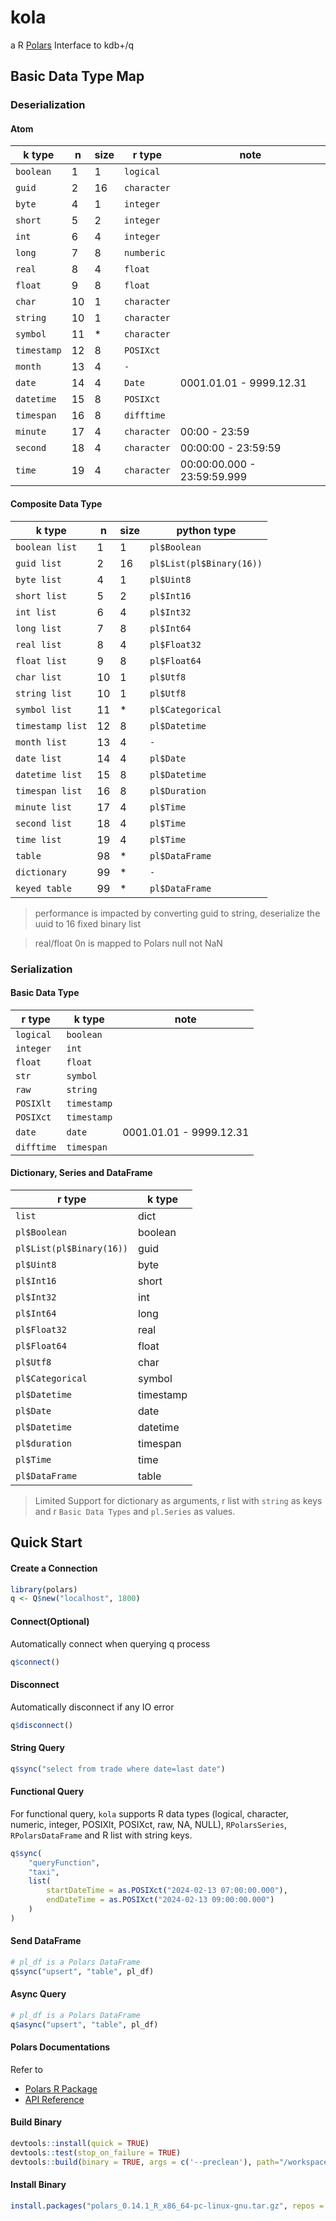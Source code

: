 # kola

a R [Polars](https://rpolars.github.io/) Interface to kdb+/q

## Basic Data Type Map

### Deserialization

#### Atom

| k type      | n   | size | r type      | note                        |
| ----------- | --- | ---- | ----------- | --------------------------- |
| `boolean`   | 1   | 1    | `logical`   |                             |
| `guid`      | 2   | 16   | `character` |                             |
| `byte`      | 4   | 1    | `integer`   |                             |
| `short`     | 5   | 2    | `integer`   |                             |
| `int`       | 6   | 4    | `integer`   |                             |
| `long`      | 7   | 8    | `numberic`  |                             |
| `real`      | 8   | 4    | `float`     |                             |
| `float`     | 9   | 8    | `float`     |                             |
| `char`      | 10  | 1    | `character` |                             |
| `string`    | 10  | 1    | `character` |                             |
| `symbol`    | 11  | \*   | `character` |                             |
| `timestamp` | 12  | 8    | `POSIXct`   |                             |
| `month`     | 13  | 4    | `-`         |                             |
| `date`      | 14  | 4    | `Date`      | 0001.01.01 - 9999.12.31     |
| `datetime`  | 15  | 8    | `POSIXct`   |                             |
| `timespan`  | 16  | 8    | `difftime`  |                             |
| `minute`    | 17  | 4    | `character` | 00:00 - 23:59               |
| `second`    | 18  | 4    | `character` | 00:00:00 - 23:59:59         |
| `time`      | 19  | 4    | `character` | 00:00:00.000 - 23:59:59.999 |

#### Composite Data Type

| k type           | n   | size | python type              |
| ---------------- | --- | ---- | ------------------------ |
| `boolean list`   | 1   | 1    | `pl$Boolean`             |
| `guid list`      | 2   | 16   | `pl$List(pl$Binary(16))` |
| `byte list`      | 4   | 1    | `pl$Uint8`               |
| `short list`     | 5   | 2    | `pl$Int16`               |
| `int list`       | 6   | 4    | `pl$Int32`               |
| `long list`      | 7   | 8    | `pl$Int64`               |
| `real list`      | 8   | 4    | `pl$Float32`             |
| `float list`     | 9   | 8    | `pl$Float64`             |
| `char list`      | 10  | 1    | `pl$Utf8`                |
| `string list`    | 10  | 1    | `pl$Utf8`                |
| `symbol list`    | 11  | \*   | `pl$Categorical`         |
| `timestamp list` | 12  | 8    | `pl$Datetime`            |
| `month list`     | 13  | 4    | `-`                      |
| `date list`      | 14  | 4    | `pl$Date`                |
| `datetime list`  | 15  | 8    | `pl$Datetime`            |
| `timespan list`  | 16  | 8    | `pl$Duration`            |
| `minute list`    | 17  | 4    | `pl$Time`                |
| `second list`    | 18  | 4    | `pl$Time`                |
| `time list`      | 19  | 4    | `pl$Time`                |
| `table`          | 98  | \*   | `pl$DataFrame`           |
| `dictionary`     | 99  | \*   | `-`                      |
| `keyed table`    | 99  | \*   | `pl$DataFrame`           |

> performance is impacted by converting guid to string, deserialize the uuid to 16 fixed binary list

> real/float 0n is mapped to Polars null not NaN

### Serialization

#### Basic Data Type

| r type     | k type      | note                    |
| ---------- | ----------- | ----------------------- |
| `logical`  | `boolean`   |                         |
| `integer`  | `int`       |                         |
| `float`    | `float`     |                         |
| `str`      | `symbol`    |                         |
| `raw`      | `string`    |                         |
| `POSIXlt`  | `timestamp` |                         |
| `POSIXct`  | `timestamp` |                         |
| `date`     | `date`      | 0001.01.01 - 9999.12.31 |
| `difftime` | `timespan`  |                         |

#### Dictionary, Series and DataFrame

| r type                   | k type    |
| ------------------------ | --------- |
| `list`                   | dict      |
| `pl$Boolean`             | boolean   |
| `pl$List(pl$Binary(16))` | guid      |
| `pl$Uint8`               | byte      |
| `pl$Int16`               | short     |
| `pl$Int32`               | int       |
| `pl$Int64`               | long      |
| `pl$Float32`             | real      |
| `pl$Float64`             | float     |
| `pl$Utf8`                | char      |
| `pl$Categorical`         | symbol    |
| `pl$Datetime`            | timestamp |
| `pl$Date`                | date      |
| `pl$Datetime`            | datetime  |
| `pl$duration`            | timespan  |
| `pl$Time`                | time      |
| `pl$DataFrame`           | table     |

> Limited Support for dictionary as arguments, r list with `string` as keys and r `Basic Data Types` and `pl.Series` as values.

## Quick Start

#### Create a Connection

```r
library(polars)
q <- Q$new("localhost", 1800)
```

#### Connect(Optional)

Automatically connect when querying q process

```r
q$connect()
```

#### Disconnect

Automatically disconnect if any IO error

```r
q$disconnect()
```

#### String Query

```r
q$sync("select from trade where date=last date")
```

#### Functional Query

For functional query, `kola` supports R data types (logical, character, numeric, integer, POSIXlt, POSIXct, raw, NA, NULL), `RPolarsSeries`, `RPolarsDataFrame` and R list with string keys.

```r
q$sync(
    "queryFunction",
    "taxi",
    list(
        startDateTime = as.POSIXct("2024-02-13 07:00:00.000"),
        endDateTime = as.POSIXct("2024-02-13 09:00:00.000")
    )
)
```

#### Send DataFrame

```r
# pl_df is a Polars DataFrame
q$sync("upsert", "table", pl_df)
```

#### Async Query

```r
# pl_df is a Polars DataFrame
q$async("upsert", "table", pl_df)
```

#### Polars Documentations

Refer to

- [Polars R Package](https://rpolars.github.io/)
- [API Reference](https://rpolars.github.io/reference_home.html)

#### Build Binary

```r
devtools::install(quick = TRUE)
devtools::test(stop_on_failure = TRUE)
devtools::build(binary = TRUE, args = c('--preclean'), path="/workspaces/r-polars")
```

#### Install Binary

```r
install.packages("polars_0.14.1_R_x86_64-pc-linux-gnu.tar.gz", repos = NULL, type="source", dependencies = TRUE)
```
